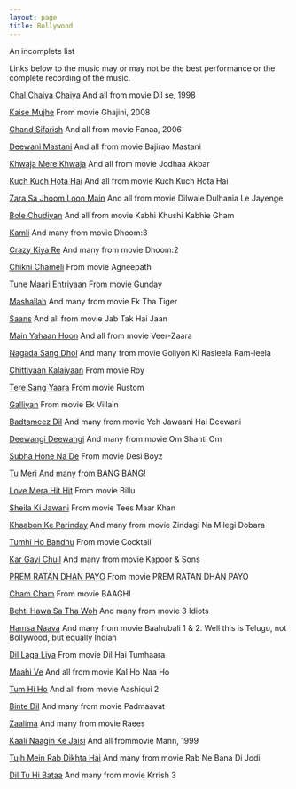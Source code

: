 ```yaml
---
layout: page
title: Bollywood
---
```


An incomplete list

Links below to the music may or may not be the best performance or the complete recording of the music.

[Chal Chaiya Chaiya](https://youtu.be/APo73rlxWaE)
And all from movie Dil se, 1998

[Kaise Mujhe](https://youtu.be/uC1iJcYOyeY)
From movie Ghajini, 2008

[Chand Sifarish](https://youtu.be/zWEOx7TSM6I)
And all from movie Fanaa, 2006

[Deewani Mastani](https://youtu.be/h6lHUn20J5g)
And all from movie Bajirao Mastani

[Khwaja Mere Khwaja](https://youtu.be/4YbAaRFk70o)
And all from movie Jodhaa Akbar

[Kuch Kuch Hota Hai](https://youtu.be/S9DsCP9Th7Y)
And all from movie Kuch Kuch Hota Hai

[Zara Sa Jhoom Loon Main](https://youtu.be/kjUTs76Gnks)
And all from movie Dilwale Dulhania Le Jayenge

[Bole Chudiyan](https://youtu.be/IBvg3WeqP1U)
And all from movie Kabhi Khushi Kabhie Gham

[Kamli](https://youtu.be/C8kSrkz8Hz8)
And many from movie Dhoom:3

[Crazy Kiya Re](https://youtu.be/J2Bh68GTUOU)
And many from movie Dhoom:2

[Chikni Chameli](https://youtu.be/MQM7CNoAsBI)
From movie Agneepath

[Tune Maari Entriyaan](https://youtu.be/2I3NgxDAiqE)
From movie Gunday

[Mashallah](https://youtu.be/9_BUZaTcozs)
And many from movie Ek Tha Tiger

[Saans](https://youtu.be/VAt6TO2gdko)
And all from movie Jab Tak Hai Jaan

[Main Yahaan Hoon](https://youtu.be/m6Y8xEfyXTs)
And all from movie Veer-Zaara

[Nagada Sang Dhol](https://youtu.be/vK5E_aeBGYA)
And many from movie Goliyon Ki Rasleela Ram-leela

[Chittiyaan Kalaiyaan](https://youtu.be/zpsVpnvFfZQ)
From movie Roy

[Tere Sang Yaara](https://youtu.be/gIOea2pgfIo)
From movie Rustom

[Galliyan](https://youtu.be/FxAG_11PzCk)
From movie Ek Villain

[Badtameez Dil](https://youtu.be/II2EO3Nw4m0)
And many from movie Yeh Jawaani Hai Deewani

[Deewangi Deewangi](https://youtu.be/VzLG6OqOcn8)
And many from movie Om Shanti Om

[Subha Hone Na De](https://youtu.be/Y7G-tYRzwYY)
From movie Desi Boyz

[Tu Meri](https://youtu.be/YAOIbHBEvi0)
And many from BANG BANG!

[Love Mera Hit Hit](https://youtu.be/zG1CLCBNhpo)
From movie Billu

[Sheila Ki Jawani](https://youtu.be/ZTmF2v59CtI)
From movie Tees Maar Khan

[Khaabon Ke Parinday](https://youtu.be/R0XjwtP_iTY)
And many from movie Zindagi Na Milegi Dobara

[Tumhi Ho Bandhu](https://youtu.be/o1RducJbUdc)
From movie Cocktail

[Kar Gayi Chull](https://youtu.be/NTHz9ephYTw)
And many from movie Kapoor & Sons

[PREM RATAN DHAN PAYO](https://youtu.be/bPk9bSvQQoc)
From movie PREM RATAN DHAN PAYO

[Cham Cham](https://youtu.be/f6vY6tYvKGA)
From movie BAAGHI

[Behti Hawa Sa Tha Woh](https://youtu.be/ewvddSUEONQ)
And many from movie 3 Idiots

[Hamsa Naava](https://youtu.be/TXSoTzjliBA)
And many from movie Baahubali 1 & 2.  Well this is Telugu, not Bollywood, but equally Indian

[Dil Laga Liya](https://youtu.be/6qBdQzPnw4E)
From movie Dil Hai Tumhaara

[Maahi Ve](https://youtu.be/1BWdglekty0)
And all from movie Kal Ho Naa Ho

[Tum Hi Ho](https://youtu.be/IJq0yyWug1k)
And all from movie Aashiqui 2

[Binte Dil](https://youtu.be/9aoUpCXY7uk)
And many from movie Padmaavat

[Zaalima](https://youtu.be/lpdRqn6xwiM)
And many from movie Raees

[Kaali Naagin Ke Jaisi](https://youtu.be/O-Zmikkds8c)
And all frommovie  Mann, 1999

[Tujh Mein Rab Dikhta Hai](https://youtu.be/qoq8B8ThgEM)
And many from movie Rab Ne Bana Di Jodi

[Dil Tu Hi Bataa](https://youtu.be/Hievfejv90c)
And many from movie Krrish 3
